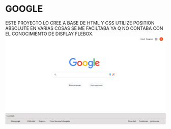 # GOOGLE
ESTE PROYECTO LO CREE A BASE DE HTML Y CSS UTILIZE POSITION ABSOLUTE EN VARIAS COSAS SE ME FACILTABA YA Q NO CONTABA CON EL CONOCIMIENTO DE DISPLAY FLEBOX.
![Demon](image.png)
